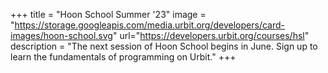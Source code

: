 +++
title = "Hoon School Summer '23"
image = "https://storage.googleapis.com/media.urbit.org/developers/card-images/hoon-school.svg"
url="https://developers.urbit.org/courses/hsl"
description = "The next session of Hoon School begins in June. Sign up to learn the fundamentals of programming on Urbit."
+++